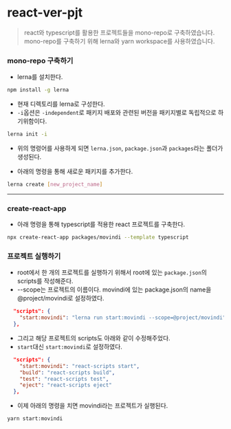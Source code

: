 # react-ver-pjt

> react와 typescript를 활용한 프로젝트들을 mono-repo로 구축하였습니다.
> mono-repo를 구축하기 위해 lerna와 yarn workspace를 사용하였습니다.



### mono-repo 구축하기

- lerna를 설치한다.

```bash
npm install -g lerna
```

- 현재 디렉토리를 lerna로 구성한다.
- `-i`옵션은 `-independent`로 패키지 배포와 관련된 버전을 패키지별로 독립적으로 하기위함이다.

```bash
lerna init -i
```

- 위의 명령어를 사용하게 되면 `lerna.json`, `package.json`과 `packages`라는 폴더가 생성된다.



- 아래의 명령을 통해 새로운 패키지를 추가한다.

```bash
lerna create [new_project_name]
```

---



### create-react-app

- 아래 명령을 통해 typescript를 적용한 react 프로젝트를 구축한다.

```bash
npx create-react-app packages/movindi --template typescript
```



### 프로젝트 실행하기

- root에서 한 개의 프로젝트를 실행하기 위해서 root에 있는 `package.json`의 scripts를 작성해준다.
- --scope는 프로젝트의 이름이다. movindi에 있는 package.json의 name을 @project/movindi로 설정하였다.

```json
  "scripts": {
    "start:movindi": "lerna run start:movindi --scope=@project/movindi"
  },
```



- 그리고 해당 프로젝트의 scripts도 아래와 같이 수정해주었다.
- `start`대신 `start:movindi`로 설정하였다.

```json
  "scripts": {
    "start:movindi": "react-scripts start",
    "build": "react-scripts build",
    "test": "react-scripts test",
    "eject": "react-scripts eject"
  },
```



- 이제 아래의 명령을 치면 movindi라는 프로젝트가 실행된다.

```bash
yarn start:movindi
```

